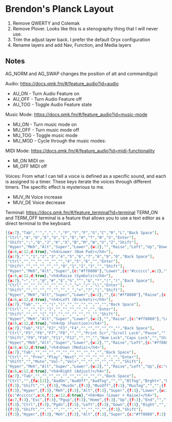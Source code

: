 # Brendon's Planck Layout

1. Remove QWERTY and Colemak
2. Remove Plover. Looks like this is a stenography thing that I will never use.
3. Trim the adjust layer back. I prefer the default Oryx configuration
4. Rename layers and add Nav, Function, and Media layers

## Notes

AG_NORM and AG_SWAP changes the position of alt and command(gui)

Audio: https://docs.qmk.fm/#/feature_audio?id=audio
- AU_ON - Turn Audio Feature on
- AU_OFF - Turn Audio Feature off
- AU_TOG - Toggle Audio Feature state

Music Mode: https://docs.qmk.fm/#/feature_audio?id=music-mode
- MU_ON - Turn music mode on
- MU_OFF - Turn music mode off
- MU_TOG - Toggle music mode
- MU_MOD - Cycle through the music modes:

MIDI Mode: https://docs.qmk.fm/#/feature_audio?id=midi-functionality
- MI_ON MIDI on
- MI_OFF MIDI off

Voices:
From what I can tell a voice is defined as a specific sound, and each is
assigned to a timer. These keys iterate the voices through different timers. The
specific effect is mysterious to me.

- MUV_IN Voice increase
- MUV_DE Voice decrease

Terminal: https://docs.qmk.fm/#/feature_terminal?id=terminal
TERM_ON and TERM_OFF terminal is a feature that allows you to use a text editor as a direct
terminal to the keyboard.

``` json
[{a:7},"Tab","'",",",".","P","Y","F","G","C","R","L","Back Space"],
["Ctrl","A","O","E","U","I","D","H","T","N","S","Enter"],
["Shift",";","Q","J","K","X","B","M","W","V","Z","Shift"],
["Hyper","Meh","Alt","Super","Lower",{w:2},"","Raise","Left","Up","Down","Right"],
[{a:6,w:12,d:true},"<h4>Lower (Num Pad)</h4>"],
[{a:7},"`","1","2","3","4","5","6","7","8","9","0","Back Space"],
["Ctrl","","","","","","","4","5","6","","Enter"],
["Shift","","","","","","0","1","2","3","","Shift"],
["Hyper","Meh","Alt","Super",{c:"#ff8800"},"Lower",{c:"#cccccc",w:2},"","Raise","Left","Up","Down","Right"],
[{a:6,w:12,d:true},"<h4>Raise (Symbols)</h4>"],
[{a:7},"~","!","@","#","$","%","^","&","*","(",")","Back Space"],
["Ctrl","","","","","","","-","=","/","\\","Enter"],
["Shift","","","","","","","_","+","?","|","Shift"],
["Hyper","Meh","Alt","Super","Lower",{w:2},"",{c:"#ff8800"},"Raise",{c:"#cccccc"},"Left","Up","Down","Right"],
[{a:6,w:12,d:true},"<h4>Left (Brackets)</h4>"],
[{a:7},"Tab","","","(",")","","","","","","","Back Space"],
["Ctrl","","","[","]","","","","","","","Enter"],
["Shift","","","{","}","","","","","","","Shift"],
["Hyper","Meh","Alt","Super","Lower",{w:2},"","Raise",{c:"#ff8800"},"Left",{c:"#cccccc"},"Up","Down","Right"],
[{a:6,w:12,d:true},"<h4>Up (Function)</h4>"],
[{a:7},"Tab","F1","F2","F3","F4","","","","","","","Back Space"],
["Ctrl","F5","F6","F7","F8","","","Print Scr","Scroll Lock","Pause","","Enter"],
["Shift","F9","F10","F11","F12","","","","Num Lock","Caps Lock","","Shift"],
["Hyper","Meh","Alt","Super","Lower",{w:2},"","Raise","Left",{c:"#ff8800"},"Up",{c:"#cccccc"},"Down","Right"],
[{a:6,w:12,d:true},"<h4>Down (Media)</h4>"],
[{a:7},"Tab","","","","","","","","","","","Back Space"],
["Ctrl","","Prev","Play","Next","","","","","","","Enter"],
["Shift","","Mute","Vol-","Vol+","","","","","","","Shift"],
["Hyper","Meh","Alt","Super","Lower",{w:2},"","Raise","Left","Up",{c:"#ff8800"},"Down",{c:"#cccccc"},"Right"],
[{a:6,w:12,d:true},"<h4>Right (Adjust)</h4>"],
[{a:7},"Tab","","","","","","","","","","","Back Space"],
["Ctrl","",{fa:[2]},"AudOn","AudOff","AudTog","","","BlTog","Brght+","Brght-","",{f:3},"Enter"],
[{f:3},"Shift","",{f:3},"MusOn",{f:3},"MusOff",{f:3},"MusTog","","",{f:3},"BlMode",{f:3},"Hue+",{f:3},"Hue-","",{f:3},"Shift"],
[{f:3},"Hyper",{f:3},"Meh",{f:3},"Alt",{f:3},"Super",{f:3},"Lower",{w:2},"",{f:3},"Raise",{f:3},"Left",{f:3},"Up",{f:3},"Down",{c:"#ff8800",f:3},"Right"],
[{c:"#cccccc",a:6,f:3,w:12,d:true},"<h4>Nav (Lower + Raise)</h4>"],
[{a:7,f:3},"Esc",{f:3},"Pgup",{f:3},"Home",{f:3},"Up",{f:3},"End","","","","","",{f:3},"Ins",{f:3},"Del"],
[{f:3},"Ctrl",{f:3},"Pgdn",{f:3},"Left",{f:3},"Down",{f:3},"Right","","","","","","",{f:3},"Enter"],
[{f:3},"Shift","","","","","","","","","","",{f:3},"Shift"],
[{f:3},"Hyper",{f:3},"Meh",{f:3},"Alt",{f:3},"Super",{c:"#ff8800",f:3},"Lower",{c:"#cccccc",w:2},"",{c:"#ff8800",f:3},"Raise",{c:"#cccccc",f:3},"Left",{f:3},"Up",{f:3},"Down",{f:3},"Right"]
```
